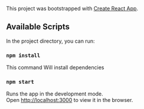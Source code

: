 This project was bootstrapped with [Create React App](https://github.com/facebook/create-react-app).

## Available Scripts

In the project directory, you can run:

### `npm install`

This command Will install dependencies

### `npm start`

Runs the app in the development mode.<br />
Open [http://localhost:3000](http://localhost:3000) to view it in the browser.

